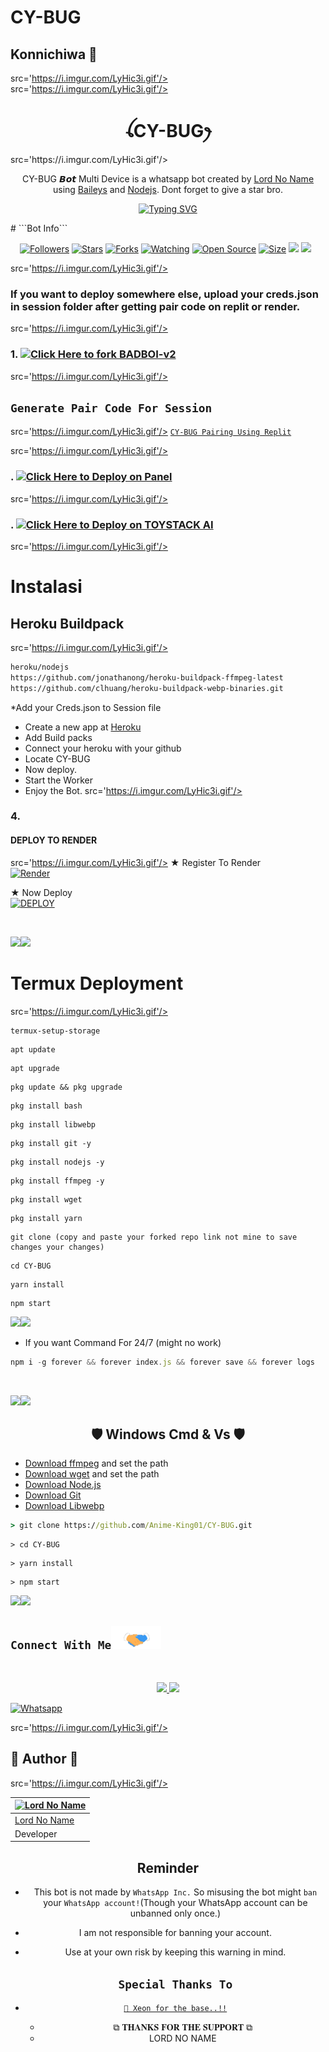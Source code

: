 # CY-BUG
   ## Konnichiwa 🤖
src='https://i.imgur.com/LyHic3i.gif'/></a>
src='https://i.imgur.com/LyHic3i.gif'/></a>
<h1 align="center">ꪶCY-BUGꫂ<br></h1>
src='https://i.imgur.com/LyHic3i.gif'/></a>
<p align="center">
CY-BUG 𝘽𝙤𝙩 Multi Device is a whatsapp bot created by <a href="https://github.com/Anime-King01" target="_blank">Lord No Name</a> using <a href="https://github.com/adiwajshing/Baileys" target="_blank">Baileys</a> and <a href="https://github.com/nodejs" target="_blank">Nodejs</a>. Dont forget to give a star bro.
</p>
<p align="center">
  <a href="https://git.io/typing-svg"><img src="https://readme-typing-svg.demolab.com?font=EB+Garamond&weight=800&size=28&duration=4000&pause=1000&random=false&width=435&lines=+_____CY+BUG_____;WHATSAPP+CRASH+BUG+BOT;DEVELOPED+BY+Lord+No+Name;REALESE+DATE+14%2F7%2F2024." alt="Typing SVG" /></a>
</p>
# ```Bot Info```
<p align="center">
<a href="https://github.com/Anime-King01/followers"><img title="Followers" src="https://img.shields.io/github/followers/Anime-King01?color=red&style=flat-square"></a>
<a href="https://github.com/Anime-King01/CY-BUG/stargazers/"><img title="Stars" src="https://img.shields.io/github/stars/Anime-King01/CY-BUG?color=blue&style=flat-square"></a>
<a href="https://github.com/Anime-King01/CY-BUG/network/members"><img title="Forks" src="https://img.shields.io/github/forks/Anime-King01/CY-BUG?color=red&style=flat-square"></a>
<a href="https://github.com/Anime-King01/CY-BUG/watchers"><img title="Watching" src="https://img.shields.io/github/watchers/Anime-King01/CY-BUG?label=Watchers&color=blue&style=flat-square"></a>
<a href="https://github.com/Anime-King01/CY-BUG"><img title="Open Source" src="https://img.shields.io/badge/Author-Lord+No+Name%20Bot%20Inc.-red?v=103"></a>
<a href="https://github.com/Anime-King01/CY-BUG/"><img title="Size" src="https://img.shields.io/github/repo-size/Anime-King01/CY-BUG?style=flat-square&color=green"></a>
<a href="https://hits.seeyoufarm.com"><img src="https://hits.seeyoufarm.com/api/count/incr/badge.svg?url=https%3A%2F%2Fgithub.com%2Anime-King01%2FBLACK CY-BUG&count_bg=%2379C83D&title_bg=%23555555&icon=probot.svg&icon_color=%2300FF6D&title=hits&edge_flat=false"/></a>
<a href="https://github.com/Anime-King01/CY-BUG/graphs/commit-activity"><img height="20" src="https://img.shields.io/badge/Maintained%3F-yes-green.svg"></a>&nbsp;&nbsp;

src='https://i.imgur.com/LyHic3i.gif'/></a>
### If you want to deploy somewhere else, upload your creds.json in session folder after getting pair code on replit or render. 
src='https://i.imgur.com/LyHic3i.gif'/></a>
### 1. <a href="https://github.com/Anime-King01/CY-BUG/fork"><img src="https://img.shields.io/badge/FORK-blue" alt="Click Here to fork BADBOI-v2" width="70"></a>
src='https://i.imgur.com/LyHic3i.gif'/></a>
## `Generate Pair Code For Session`
src='https://i.imgur.com/LyHic3i.gif'/></a>
[`CY-BUG Pairing Using Replit`](https://replit.com/@animexzone01/CY-BUG-Session-Generator)

src='https://i.imgur.com/LyHic3i.gif'/></a>
### . <a href="https://pylexnodes.net"><img src="https://img.shields.io/badge/DEPLOY ON PANEL-black" alt="Click Here to Deploy on Panel" width="120"></a>
src='https://i.imgur.com/LyHic3i.gif'/></a>
### . <a href="https://dashboard.toystack.ai/login"><img src="https://img.shields.io/badge/DEPLOY ON TOYSTACK AI -black" alt="Click Here to Deploy on TOYSTACK AI" width="120"></a>
src='https://i.imgur.com/LyHic3i.gif'/></a>
# Instalasi
## Heroku Buildpack
src='https://i.imgur.com/LyHic3i.gif'/></a>
```bash
heroku/nodejs
https://github.com/jonathanong/heroku-buildpack-ffmpeg-latest
https://github.com/clhuang/heroku-buildpack-webp-binaries.git
```
*Add your Creds.json to Session file
* Create a new app at [Heroku](https://id.heroku.com/login)
* Add Build packs
* Connect your heroku with your github
* Locate CY-BUG
* Now deploy.
* Start the Worker
* Enjoy the Bot.
src='https://i.imgur.com/LyHic3i.gif'/></a>  
### 4. 
#### DEPLOY TO RENDER
src='https://i.imgur.com/LyHic3i.gif'/></a>
 ★ Register To Render 
    <br>
<a href='https://dashboard.render.com/register' target="_blank"><img alt='Render' src='https://img.shields.io/badge/CREATE-h?color=black&style=for-the-badge&logo=render' width="96.35" height="28"/></a></p>

★ Now Deploy
    <br>
<a href='https://dashboard.render.com/select-repo?type=web' target="_blank"><img alt='DEPLOY' src='https://img.shields.io/badge/DEPLOY -h?color=black&style=for-the-badge&logo=render' width="96.35" height="28"/></a></p>


</br>
 

<a><img src='https://i.imgur.com/LyHic3i.gif'/></a><a><img src='https://i.imgur.com/LyHic3i.gif'/></a>
# Termux Deployment
src='https://i.imgur.com/LyHic3i.gif'/></a>
```
termux-setup-storage
```
```
apt update
```
```
apt upgrade
```
```
pkg update && pkg upgrade
```
```
pkg install bash
```
```
pkg install libwebp
```
```
pkg install git -y
```
```
pkg install nodejs -y
```
```
pkg install ffmpeg -y 
```
```
pkg install wget
```
```
pkg install yarn
```
```
git clone (copy and paste your forked repo link not mine to save changes your changes) 
```
```
cd CY-BUG
```
```
yarn install
```
```
npm start
```
<a><img src='https://i.imgur.com/LyHic3i.gif'/></a><a><img src='https://i.imgur.com/LyHic3i.gif'/></a>
- If you want Command For 24/7 (might no work) 
```js
npm i -g forever && forever index.js && forever save && forever logs
```
<br>

<a><img src='https://i.imgur.com/LyHic3i.gif'/></a><a><img src='https://i.imgur.com/LyHic3i.gif'/></a>
<br>
<h2 align="center"> 🛡️ Windows Cmd & Vs 🛡️ </h2>

- [Download ffmpeg](https://ffmpeg.org/download.html#build-windows) and set the path
- [Download wget](https://eternallybored.org/misc/wget/releases/) and set the path
- [Download Node.js](https://nodejs.org/en/download/)
- [Download Git](https://git-scm.com/downloads)
- [Download Libwebp](https://developers.google.com/speed/webp/download)

```cmd
> git clone https://github.com/Anime-King01/CY-BUG.git
```
```
> cd CY-BUG
```
```
> yarn install
```
```
> npm start
```
<a><img src='https://i.imgur.com/LyHic3i.gif'/></a><a><img src='https://i.imgur.com/LyHic3i.gif'/></a>

## ```Connect With Me```<img src="https://github.com/0xAbdulKhalid/0xAbdulKhalid/raw/main/assets/mdImages/handshake.gif" width ="80"></h1> 
 <br> 
<p align="center">
<a href="https://wa.me/2348133286181"><img src="https://img.shields.io/badge/Contact Lord+No+Name-25D366?style=for-the-badge&logo=whatsapp&logoColor=white" />
<a href="https://whatsapp.com/channel/0029VadIfkvFSAt7RRohyF0t"><img src="https://img.shields.io/badge/Join Official Channel-25D366?style=for-the-badge&logo=whatsapp&logoColor=white" />
   
<a href='https://chat.whatsapp.com/BA2rpI3Bo2S21YKsJOODE3' target="_blank"><img alt='Whatsapp' src='https://img.shields.io/badge/OFFICIAL-GC-h?color=black&style=for-the-badge&logo=whatsapp' width="96.35" height="28"/></a></p>
src='https://i.imgur.com/LyHic3i.gif'/></a>
## 🎯 Author 🎯
src='https://i.imgur.com/LyHic3i.gif'/></a>
  <div align="center">
  
| [![Lord No Name](https://github.com/Anime-King01.png?size=250)](https://github.com/Anime-King01) |
|----|
| [  Lord No Name](https://github.com/Anime-King01) |
|  Developer |

  </div>
  <div align="center">
 

<h2 align="center">  Reminder
</h2>
   
- This bot is not made by `WhatsApp Inc.` So misusing the bot might `ban` your `WhatsApp account!`(Though your WhatsApp account can be unbanned only once.)
- I am not responsible for banning your account.
- Use at your own risk by keeping this warning in mind.
 
  
  
   ## `Special Thanks To`

* [`📕 Xeon for the base..!!`](https://github.com/DGXeon)
 
  * ⧉ 𝐓𝐇𝐀𝐍𝐊𝐒 𝐅𝐎𝐑 𝐓𝐇𝐄 𝐒𝐔𝐏𝐏𝐎𝐑𝐓 ⧉
  * LORD NO NAME
